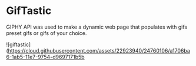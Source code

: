 # GifTastic

GIPHY API was used to make a dynamic web page that populates with gifs preset gifs or gifs of your choice.


![giftastic](https://cloud.githubusercontent.com/assets/22923940/24760106/a1706ba6-1ab5-11e7-9754-d9697171b5b
